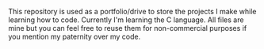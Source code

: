 This repository is used as a portfolio/drive to store the projects I make while learning how to code.
Currently I'm learning the C language.
All files are mine but you can feel free to reuse them for non-commercial purposes if you mention my paternity over my code.
